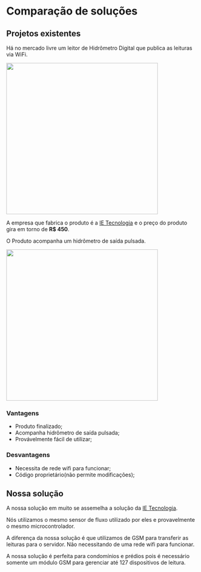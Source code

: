 <div class="container">

# Comparação de soluções

## Projetos existentes


Há no mercado livre um leitor de Hidrômetro Digital que publica as leituras via WiFi.

<img src="https://http2.mlstatic.com/D_NQ_NP_2X_853746-MLB45090632015_032021-F.webp" width="400px">

A empresa que fabrica o produto é a [IE Tecnologia] e o preço do produto gira em torno de **R$ 450**. 

O Produto acompanha um hidrômetro de saída pulsada.

<img src="https://http2.mlstatic.com/D_NQ_NP_2X_869220-MLB45090632014_032021-F.webp" width="400px">

### Vantagens

* Produto finalizado;
* Acompanha hidrômetro de saída pulsada;
* Provávelmente fácil de utilizar;

### Desvantagens

* Necessita de rede wifi para funcionar;
* Código proprietário(não permite modificações);

## Nossa solução

A nossa solução em muito se assemelha a solução da [IE Tecnologia]. 

Nós utilizamos o mesmo sensor de fluxo utilizado por eles e provavelmente o mesmo microcontrolador.

A diferença da nossa solução é que utilizamos de GSM para transferir as leituras para o servidor.
Não necessitando de uma rede wifi para funcionar.

A nossa solução é perfeita para condomínios e prédios pois é necessário somente um módulo GSM para gerenciar até 127 dispositivos de leitura.


[IE Tecnologia]: https://ietecnologia.com/sm-wa/

</div>
